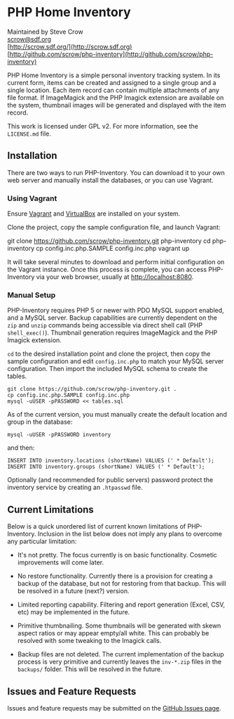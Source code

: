 # PHP Home Inventory #

Maintained by Steve Crow  
[scrow@sdf.org](mailto:scrow@sdf.org)  
[http://scrow.sdf.org/](http://scrow.sdf.org)  
[http://github.com/scrow/php-inventory](http://github.com/scrow/php-inventory)  

PHP Home Inventory is a simple personal inventory tracking system.  In its current form, items can be created and assigned to a single group and a single location.  Each item record can contain multiple attachments of any file format.  If ImageMagick and the PHP Imagick extension are available on the system, thumbnail images will be generated and displayed with the item record.

This work is licensed under GPL v2.  For more information, see the `LICENSE.md` file.

## Installation ##

There are two ways to run PHP-Inventory.  You can download it to your own web server and manually install the databases, or you can use Vagrant.

### Using Vagrant ###

Ensure [Vagrant](http://www.vagrantup.com/) and [VirtualBox](http://www.virtualbox.org/) are installed on your system.

Clone the project, copy the sample configuration file, and launch Vagrant:

  git clone https://github.com/scrow/php-inventory.git php-inventory
	cd php-inventory
	cp config.inc.php.SAMPLE config.inc.php
	vagrant up
	
It will take several minutes to download and perform initial configuration on the Vagrant instance.  Once this process is complete, you can access PHP-Inventory via your web browser, usually at [http://localhost:8080](http://localhost:8080).

### Manual Setup ###

PHP-Inventory requires PHP 5 or newer with PDO MySQL support enabled, and a MySQL server.  Backup capabilities are currently dependent on the `zip` and `unzip` commands being accessible via direct shell call (PHP `shell_exec()`).  Thumbnail generation requires ImageMagick and the PHP Imagick extension.

`cd` to the desired installation point and clone the project, then copy the sample configuration and edit `config.inc.php` to match your MySQL server configuration.  Then import the included MySQL schema to create the tables.

	git clone https://github.com/scrow/php-inventory.git .
	cp config.inc.php.SAMPLE config.inc.php
	mysql -uUSER -pPASSWORD << tables.sql

As of the current version, you must manually create the default location and group in the database:

	mysql -uUSER -pPASSWORD inventory
	
and then:

	INSERT INTO inventory.locations (shortName) VALUES (' * Default');
	INSERT INTO inventory.groups (shortName) VALUES (' * Default');
	
Optionally (and recommended for public servers) password protect the inventory service by creating an `.htpasswd` file.

## Current Limitations ##

Below is a quick unordered list of current known limitations of PHP-Inventory.  Inclusion in the list below does not imply any plans to overcome any particular limitation:

 * It's not pretty.  The focus currently is on basic functionality.  Cosmetic improvements will come later.
 
 * No restore functionality.  Currently there is a provision for creating a backup of the database, but not for restoring from that backup.  This will be resolved in a future (next?) version.
 
 * Limited reporting capability.  Filtering and report generation (Excel, CSV, etc) may be implemented in the future.
 
 * Primitive thumbnailing.  Some thumbnails will be generated with skewn aspect ratios or may appear empty/all white.  This can probably be resolved with some tweaking to the Imagick calls.
 
 * Backup files are not deleted.  The current implementation of the backup process is very primitive and currently leaves the `inv-*.zip` files in the `backups/` folder.  This will be resolved in the future.

## Issues and Feature Requests ##

Issues and feature requests may be submitted on the [GitHub Issues page](https://github.com/scrow/php-inventory/issues).
